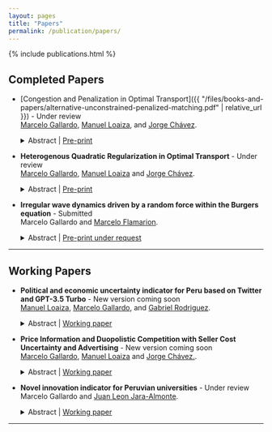 ```yaml
---
layout: pages
title: "Papers"
permalink: /publication/papers/
---
```

{% include publications.html %}
## Completed Papers

* [Congestion and Penalization in Optimal Transport]({{ "/files/books-and-papers/alternative-unconstrained-penalized-matching.pdf" | relative_url }}) - Under review  
  [Marcelo Gallardo](https://marcelogallardob.github.io/), [Manuel Loaiza](https://github.com/ManuelLoaizaVasquez), and [Jorge Chávez](https://www.pucp.edu.pe/profesor/jorge_chavez_fuentes).  
  <details>
    <summary>Abstract | <a href="https://arxiv.org/abs/2410.07363" target="_blank">Pre-print</a></summary>
    In this paper we introduce two novel models derived from the discrete optimal transport problem. The first model extends the traditional transport problem by adding a quadratic congestion factor directly into the cost function, while the second model replaces conventional constraints with weighted penalization terms. We present theoretical results, for the characterization of interior and corner solution for some specific cases, and we perform smooth comparative statics analysis. We also propose an O((N+L)(NL)2) algorithm for computing the optimal plan for the penalized model assuming interior solutions. Pre-print in arXiv differs slightly from the last version in <a href="https://papers.ssrn.com/sol3/papers.cfm?abstract_id=5025651" target="_blank">SSRN</a>.
  </details>

* **Heterogenous Quadratic Regularization in Optimal Transport** - Under review  
  [Marcelo Gallardo](https://marcelogallardob.github.io/), [Manuel Loaiza](https://github.com/ManuelLoaizaVasquez) and [Jorge Chávez](https://www.pucp.edu.pe/profesor/jorge-chavez-fuentes).  
  <details>
    <summary>Abstract | <a href="{{ "/files/books-and-papers/heterogenous_quadratic_regularization_ot.pdf" | relative_url }}" target="_blank">Pre-print</a></summary>
    In this paper, we build upon the optimal transport quadratic regularization model to develop a framework that incorporates congestion costs, particularly in matching within the healthcare and education sectors. Specifically, we introduce a model with heterogeneous quadratic costs. We analyze the model's properties under specific cases, extending the existing literature. Furthermore, we explore key structural characteristics of the model and provide numerical examples illustrating why this formulation more accurately captures real-world phenomena, particularly in the Peruvian context. The main result consists of identifying a specific type of corner solution when matching the same number of clusters, i.e., N=L.
  </details>

* **Irregular wave dynamics driven by a random force within the Burgers equation** - Submitted  
  Marcelo Gallardo and [Marcelo Flamarion](https://www.pucp.edu.pe/profesor/marcelo-velloso-flamarion-vasconcellos/).  
  <details>
    <summary>Abstract | <a href="https://tcam.sbmac.org.br/tema" target="_blank">Pre-print under request</a></summary>
    In this article, we study the classical Burgers equation as a model for random fields. First, we consider initial data defined as a sum of harmonics with random phases and compute the blow-up time. Several simulations are performed, revealing that, while the critical blow-up time is approximately distributed according to a Gaussian law, the statistical tests reject the normality hypothesis. For the viscous case, we analyze waves driven by a random force. Using the Cole-Hopf transformation, the averaged wave field is computed numerically. Through a change of variables, we demonstrate that randomness primarily affects the phase of the wave field. Assuming the phase follows a uniform distribution, we show that the averaged field spreads and diminishes over time.

  </details>
---

## Working Papers


* **Political and economic uncertainty indicator for Peru based on Twitter and GPT-3.5 Turbo** - New version coming soon  
  [Manuel Loaiza](https://github.com/ManuelLoaizaVasquez), [Marcelo Gallardo](https://marcelogallardob.github.io/), and [Gabriel Rodriguez](https://www.pucp.edu.pe/profesor/gabriel-rodriguez-briones/).  
  <details>
    <summary>Abstract | <a href="{{ "/files/books-and-papers/X-political-and-economic-uncertainty-index-for-Peru.pdf" | relative_url }}" target="_blank">Working paper</a></summary>
    This paper develops a new political-economic uncertainty index based on tweets from influential figures in Peruvian politics and economics. Tweets are analyzed using GPT-3.5 Turbo, generating a time series of political-economic uncertainty.
  </details>

* **Price Information and Duopolistic Competition with Seller Cost Uncertainty and Advertising** - New version coming soon  
  [Marcelo Gallardo](https://marcelogallardob.github.io/), [Manuel Loaiza](https://github.com/ManuelLoaizaVasquez) and [Jorge Chávez.](https://www.pucp.edu.pe/profesor/jorge-chavez-fuentes).  
  <details>
    <summary>Abstract | <a href="{{ "/files/books-and-papers/price_information_advertising.pdf" | relative_url }}" target="_blank">Working paper</a></summary>
   We build on Martinelli and Xiao (2024) by introducing a new model of duopolistic competition that incorporates seller cost uncertainty and advertising. Unlike Martinelli and Xiao (2024), our model explicitly includes advertising as a decision variable, leading to a more intricate yet realistic formulation of expected demand. This extension captures the impact of advertising expenditures by each firm, adding a crucial strategic dimension to the analysis. Although our model is formulated for an arbitrary positive integer number of firms, most of our analysis focuses on the case of two firms, placing it within the framework of a duopoly. This choice is driven by the algebraic complexity introduced by advertising, which significantly complicates the transition to a more general setting. We examine two scenarios: one where advertising is exogenous, limiting the optimization to pricing decisions, and another where advertising is treated as an endogenous strategic variable. For the exogenous case with J=2, we derive analytical results, while for the more general cases, we rely on numerical analysis to explore the equilibrium outcomes.
  </details>

* **Novel innovation indicator for Peruvian universities** - Under review
       Marcelo Gallardo and [Juan Leon Jara-Almonte](https://www.grade.org.pe/en/investigadores/personal/jleon/).  
  <details>
    <summary>Abstract | <a href="{{ "/files/books-and-papers/innovation_peruvian_universities.pdf" | relative_url }}" target="_blank">Working paper</a></summary>
   This paper proposes an innovation indicator for Peruvian universities, focusing on scientific innovation in fields such as engineering and pure sciences. The indicator is constructed using a selected dataset (Scopus, TUNI, Sunedu) and confirmatory factor analysis (CFA) to ensure robust measurement, with Tucker-Lewis Index (TLI) and Comparative Fit Index (CFI) used to validate the model fit. K-means clustering is applied to identify innovation clusters among universities. The validity of the indicator is examined through standard correlation with university rankings and econometric analysis linking the indicator with wage per hour and simple overeducation. To address potential sample selection bias, we implement a Heckman two-step correction, incorporating the inverse Mills ratio (IMR) into the wage equation. Additionally, we correct for heteroscedasticity by employing heteroscedasticity-robust standard errors (HC3). For this work, we used ENAHO modules 200-500.
  </details>
---
